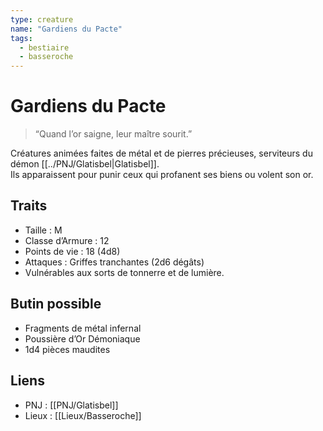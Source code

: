 ```yaml
---
type: creature
name: "Gardiens du Pacte"
tags:
  - bestiaire
  - basseroche
---
```


# Gardiens du Pacte

> “Quand l’or saigne, leur maître sourit.”

Créatures animées faites de métal et de pierres précieuses, serviteurs du démon [[../PNJ/Glatisbel|Glatisbel]].  
Ils apparaissent pour punir ceux qui profanent ses biens ou volent son or.

## Traits
- Taille : M  
- Classe d’Armure : 12  
- Points de vie : 18 (4d8)  
- Attaques : Griffes tranchantes (2d6 dégâts)  
- Vulnérables aux sorts de tonnerre et de lumière.

## Butin possible
- Fragments de métal infernal  
- Poussière d’Or Démoniaque  
- 1d4 pièces maudites

## Liens
- PNJ : [[PNJ/Glatisbel]]
- Lieux : [[Lieux/Basseroche]]
